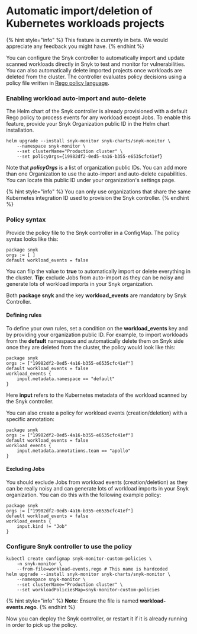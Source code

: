 # Automatic import/deletion of Kubernetes workloads projects

{% hint style="info" %}
This feature is currently in beta. We would appreciate any feedback you might have.
{% endhint %}

You can configure the Snyk controller to automatically import and update scanned workloads directly in Snyk to test and monitor for vulnerabilities. You can also automatically delete imported projects once workloads are deleted from the cluster. The controller evaluates policy decisions using a policy file written in [Rego policy language](https://www.openpolicyagent.org/docs/latest/policy-language/).

### Enabling workload auto-import and auto-delete

The Helm chart of the Snyk controller is already provisioned with a default Rego policy to process events for any workload except Jobs. To enable this feature, provide your Snyk Organization public ID in the Helm chart installation.

```text
helm upgrade --install snyk-monitor snyk-charts/snyk-monitor \
	--namespace snyk-monitor \
	--set clusterName="Production cluster" \
	--set policyOrgs={19982df2-0ed5-4a16-b355-e6535cfc41ef}
```

Note that _**policyOrgs**_ is a list of organization public IDs. You can add more than one Organization to use the auto-import and auto-delete capabilities. You can locate this public ID under your organization's settings page.

{% hint style="info" %}
You can only use organizations that share the same Kubernetes integration ID used to provision the Snyk controller.
{% endhint %}

### Policy syntax

Provide the policy file to the Snyk controller in a ConfigMap. The policy syntax looks like this:

```text
package snyk
orgs := [ ]
default workload_events = false
```

You can flip the value to **true** to automatically import or delete everything in the cluster. **Tip**: exclude Jobs from auto-import as they can be noisy and generate lots of workload imports in your Snyk organization.

Both **package snyk** and the key **workload\_events** are mandatory by Snyk Controller.

#### Defining rules

To define your own rules, set a condition on the **workload\_events** key and by providing your organization public ID. For example, to import workloads from the **default** namespace and automatically delete them on Snyk side once they are deleted from the cluster, the policy would look like this:

```text
package snyk
orgs := ["19982df2-0ed5-4a16-b355-e6535cfc41ef"]
default workload_events = false
workload_events {
	input.metadata.namespace == "default"
}
```

Here **input** refers to the Kubernetes metadata of the workload scanned by the Snyk controller.

You can also create a policy for workload events \(creation/deletion\) with a specific annotation:

```text
package snyk
orgs := ["19982df2-0ed5-4a16-b355-e6535cfc41ef"]
default workload_events = false
workload_events {
	input.metadata.annotations.team == "apollo"
}
```

#### Excluding Jobs

You should exclude Jobs from workload events \(creation/deletion\) as they can be really noisy and can generate lots of workload imports in your Snyk organization. You can do this with the following example policy:

```text
package snyk
orgs := ["19982df2-0ed5-4a16-b355-e6535cfc41ef"]
default workload_events = false
workload_events {
	input.kind != "Job"
}
```

### Configure Snyk controller to use the policy

```text
kubectl create configmap snyk-monitor-custom-policies \
	-n snyk-monitor \
	--from-file=workload-events.rego # This name is hardcoded
helm upgrade --install snyk-monitor snyk-charts/snyk-monitor \
	--namespace snyk-monitor \
	--set clusterName="Production cluster" \
	--set workloadPoliciesMap=snyk-monitor-custom-policies
```

{% hint style="info" %}
**Note**: Ensure the file is named **workload-events.rego**.
{% endhint %}

Now you can deploy the Snyk controller, or restart it if it is already running in order to pick up the policy.

